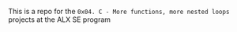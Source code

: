 This is a repo for the `0x04. C - More functions, more nested loops` projects at the ALX SE program
